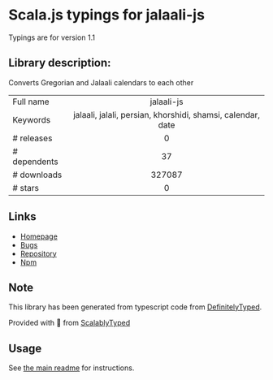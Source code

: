 
# Scala.js typings for jalaali-js

Typings are for version 1.1

## Library description:
Converts Gregorian and Jalaali calendars to each other

|                    |                 |
| ------------------ | :-------------: |
| Full name          | jalaali-js |
| Keywords           | jalaali, jalali, persian, khorshidi, shamsi, calendar, date |
| # releases         | 0 |
| # dependents       | 37 |
| # downloads        | 327087 |
| # stars            | 0 |

## Links
- [Homepage](https://github.com/jalaali/jalaali-js)
- [Bugs](https://github.com/jalaali/jalaali-js/issues)
- [Repository](https://github.com/jalaali/jalaali-js)
- [Npm](https://www.npmjs.com/package/jalaali-js)
    


## Note
This library has been generated from typescript code from [DefinitelyTyped](https://definitelytyped.org).

Provided with :purple_heart: from [ScalablyTyped](https://github.com/oyvindberg/ScalablyTyped)

## Usage
See [the main readme](../../readme.md) for instructions.


